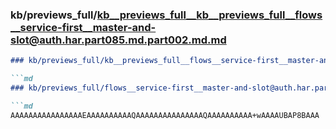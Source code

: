 ### kb/previews_full/kb__previews_full__kb__previews_full__flows__service-first__master-and-slot@auth.har.part085.md.part002.md.md

```md
### kb/previews_full/kb__previews_full__flows__service-first__master-and-slot@auth.har.part085.md.part002.md

```md
### kb/previews_full/flows__service-first__master-and-slot@auth.har.part085.md (part 002)

```md
AAAAAAAAAAAAAAAAEAAAAAAAAAAQAAAAAAAAAAAAAAAQAAAAAAAAAA+wAAAAUBAP8BAAA
```

```

```

```
